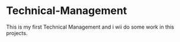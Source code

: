 # Technical-Management
This is my first Technical Management
and i wii do some work in this projects.
